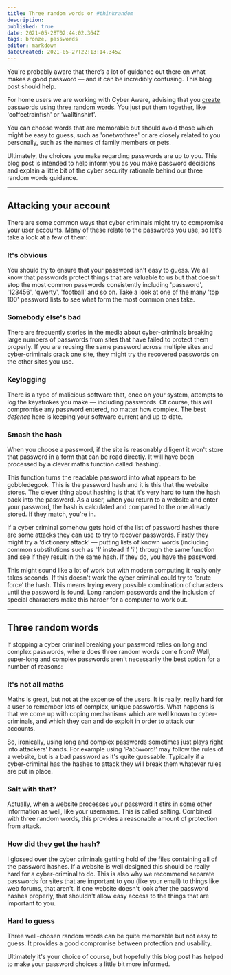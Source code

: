 ```yaml
---
title: Three random words or #thinkrandom
description: 
published: true
date: 2021-05-28T02:44:02.364Z
tags: bronze, passwords
editor: markdown
dateCreated: 2021-05-27T22:13:14.345Z
---
```


You're probably aware that there’s a lot of guidance out there on what makes a good password — and it can be incredibly confusing. This blog post should help.

For home users we are working with Cyber Aware, advising that you [create passwords using three random words](https://www.ncsc.gov.uk/collection/top-tips-for-staying-secure-online/use-a-strong-and-separate-password-for-email). You just put them together, like 'coffeetrainfish' or ‘walltinshirt’.

You can choose words that are memorable but should avoid those which might be easy to guess, such as 'onetwothree' or are closely related to you personally, such as the names of family members or pets.

Ultimately, the choices you make regarding passwords are up to you. This blog post is intended to help inform you as you make password decisions and explain a little bit of the cyber security rationale behind our three random words guidance.

---

## Attacking your account

There are some common ways that cyber criminals might try to compromise your user accounts. Many of these relate to the passwords you use, so let's take a look at a few of them:

### **It's obvious**

You should try to ensure that your password isn't easy to guess. We all know that passwords protect things that are valuable to us but that doesn't stop the most common passwords consistently including 'password', '123456', 'qwerty', 'football' and so on. Take a look at one of the many 'top 100' password lists to see what form the most common ones take.

### **Somebody else's bad**

There are frequently stories in the media about cyber-criminals breaking large numbers of passwords from sites that have failed to protect them properly. If you are reusing the same password across multiple sites and cyber-criminals crack one site, they might try the recovered passwords on the other sites you use.

### **Keylogging**

There is a type of malicious software that, once on your system, attempts to log the keystrokes you make — including passwords. Of course, this will compromise any password entered, no matter how complex. The best *defence* here is keeping your software current and up to date.

### **Smash the hash**

When you choose a password, if the site is reasonably diligent it won't store that password in a form that can be read directly. It will have been processed by a clever maths function called ‘hashing’.

This function turns the readable password into what appears to be gobbledegook. This is the password hash and it is this that the website stores. The clever thing about hashing is that it's very hard to turn the hash back into the password. As a user, when you return to a website and enter your password, the hash is calculated and compared to the one already stored. If they match, you're in.

If a cyber criminal somehow gets hold of the list of password hashes there are some attacks they can use to try to recover passwords. Firstly they might try a ‘dictionary attack’ — putting lists of known words (including common substitutions such as '1' instead if 'i') through the same function and see if they result in the same hash. If they do, you have the password.

This might sound like a lot of work but with modern computing it really only takes seconds. If this doesn't work the cyber criminal could try to ‘brute force’ the hash. This means trying every possible combination of characters until the password is found. Long random passwords and the inclusion of special characters make this harder for a computer to work out.

---

## Three random words

If stopping a cyber criminal breaking your password relies on long and complex passwords, where does three random words come from? Well, super-long and complex passwords aren't necessarily the best option for a number of reasons:

### **It's not all maths**

Maths is great, but not at the expense of the users. It is really, really hard for a user to remember lots of complex, unique passwords. What happens is that we come up with coping mechanisms which are well known to cyber-criminals, and which they can and do exploit in order to attack our accounts.

So, ironically, using long and complex passwords sometimes just plays right into attackers' hands. For example using ‘Pa55word!’ may follow the rules of a website, but is a bad password as it's quite guessable. Typically if a cyber-criminal has the hashes to attack they will break them whatever rules are put in place.

### **Salt with that?**

Actually, when a website processes your password it stirs in some other information as well, like your username. This is called salting. Combined with three random words, this provides a reasonable amount of protection from attack.

### **How did they get the hash?**

I glossed over the cyber criminals getting hold of the files containing all of the password hashes. If a website is well designed this should be really hard for a cyber-criminal to do. This is also why we recommend separate passwords for sites that are important to you (like your email) to things like web forums, that aren't. If one website doesn't look after the password hashes properly, that shouldn't allow easy access to the things that are important to you.

### **Hard to guess**

Three well-chosen random words can be quite memorable but not easy to guess. It provides a good compromise between protection and usability.

Ultimately it's your choice of course, but hopefully this blog post has helped to make your password choices a little bit more informed.